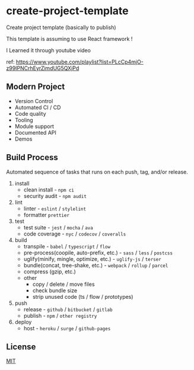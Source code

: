 # create-project-template

Create project template (basically to publish)

This template is assuming to use React framework !

I Learned it through youtube video

ref: https://www.youtube.com/playlist?list=PLcCp4mjO-z99IPNCrhEyrZimdUG5QXjPd

## Modern Project

- Version Control
- Automated CI / CD
- Code quality
- Tooling
- Module support
- Documented API
- Demos

## Build Process

Automated sequence of tasks that runs on each push, tag, and/or release.

1. install
   - clean install - ```npm ci```
   - security audit - ```npm audit```
2. lint
   - linter - ```eslint``` / ```stylelint```
   - formatter ```prettier```
3. test
   - test suite - ```jest``` / ```mocha``` / ```ava```
   - code coverage - ```nyc``` / ```codecov``` / ```coveralls```
4. build
   - transpile - ```babel``` / ```typescript``` / ```flow```
   - pre-process(coopile, auto-prefix, etc.) - ```sass``` / ```less``` / ```postcss```
   - uglify(minify, mingle, optimize, etc.) - ```uglify-js``` / ```terser```
   - bundle(concat, tree-shake, etc.) - ```webpack``` / ```rollup``` / ```parcel```
   - compress (gzip, etc.)
   - other
     - copy / delete / move files
     - check bundle size
     - strip unused code (ts / flow / prototypes)
5. push
   - release - ```github``` / ```bitbucket``` / ```gitlab```
   - publish - ```npm``` / ```other registry```
6. deploy
   - host - ```heroku``` / ```surge``` / ```github-pages```

## License
[MIT](https://choosealicense.com/licenses/mit/)
